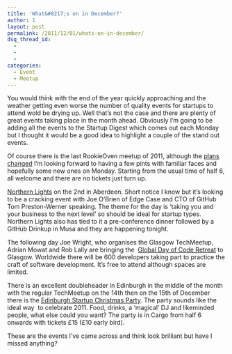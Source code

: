 ```yaml
---
title: 'What&#8217;s on in December?'
author: 1
layout: post
permalink: /2011/12/01/whats-on-in-december/
dsq_thread_id:
  - 
  - 
  - 
categories:
  - Event
  - Meetup
---
```

You would think with the end of the year quickly approaching and the weather getting even worse the number of quality events for startups to attend wold be drying up. Well that&#8217;s not the case and there are plenty of great events taking place in the month ahead. Obviously I&#8217;m going to be adding all the events to the Startup Digest which comes out each Monday but I thought it would be a good idea to highlight a couple of the stand out events.

Of course there is the last RookieOven meetup of 2011, although the [plans changed][1] I&#8217;m looking forward to having a few pints with familiar faces and hopefully some new ones on Monday. Starting from the usual time of half 6, all welcome and there are no tickets just turn up.

[Northern Lights][2] on the 2nd in Aberdeen. Short notice I know but it&#8217;s looking to be a cracking event with Joe O&#8217;Brien of Edge Case and CTO of GitHub Tom Preston-Werner speaking. The theme for the day is &#8216;taking you and your business to the next level&#8217; so should be ideal for startup types. Northern Lights also has tied to it a pre-conference dinner followed by a GitHub Drinkup in Musa and they are happening tonight.

The following day Joe Wright, who organises the Glasgow TechMeetup, Adrian Mowat and Rob Lally are bringing the  [Global Day of Code Retreat][3] to Glasgow. Worldwide there will be 600 developers taking part to practice the craft of software development. It&#8217;s free to attend although spaces are limited.

There is an excellent doubleheader in Edinburgh in the middle of the month with the regular TechMeetup on the 14th then on the 15th of December there is the [Edinburgh Startup Christmas Party][4]. The party sounds like the ideal way  to celebrate 2011. Food, drinks, a &#8216;magical&#8217; DJ and likeminded people, what else could you want? The party is in Cargo from half 6 onwards with tickets £15 (£10 early bird).

These are the events I&#8217;ve came across and think look brilliant but have I missed anything?

 [1]: http://rookieoven.com/2011/11/29/slight-change-of-plan-sorry/ "Slight Change of Plan – Sorry"
 [2]: http://northern-lights.heroku.com/ "Northern Lights"
 [3]: http://www.eventbrite.com/event/2471949668 "Code Retreat Glasgow"
 [4]: http://edinburghstartupxmas-ehometext.eventbrite.co.uk/?ebtv=F "Edinburgh Startup Christmas Party 2011"
